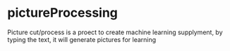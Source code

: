# pictureProcessing
Picture cut/process is a proect to create machine learning supplyment, by typing the text, it will generate pictures for learning
